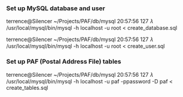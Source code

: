 ### Set up MySQL database and user

terrence@Silencer ~/Projects/PAF/db/mysql
20:57:56 127 𝜆 /usr/local/mysql/bin/mysql -h localhost -u root < create_database.sql

terrence@Silencer ~/Projects/PAF/db/mysql
20:57:56 127 𝜆 /usr/local/mysql/bin/mysql -h localhost -u root < create_user.sql


### Set up PAF (Postal Address File) tables 

terrence@Silencer ~/Projects/PAF/db/mysql
20:57:56 127 𝜆 /usr/local/mysql/bin/mysql -h localhost -u paf -ppassword -D paf < create_tables.sql
